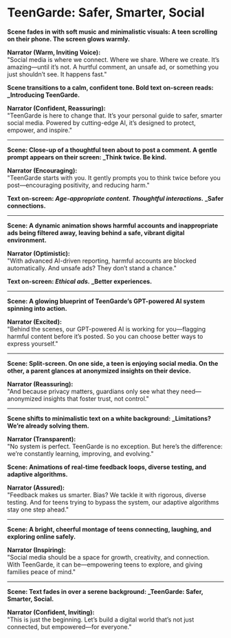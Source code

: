 # TeenGarde: Safer, Smarter, Social  

**Scene fades in with soft music and minimalistic visuals: A teen scrolling on their phone. The screen glows warmly.**

**Narrator (Warm, Inviting Voice):**  
"Social media is where we connect. Where we share. Where we create. It’s amazing—until it’s not. A hurtful comment, an unsafe ad, or something you just shouldn’t see. It happens fast."  

**Scene transitions to a calm, confident tone. Bold text on-screen reads: _Introducing TeenGarde.**  

**Narrator (Confident, Reassuring):**  
"TeenGarde is here to change that. It’s your personal guide to safer, smarter social media. Powered by cutting-edge AI, it’s designed to protect, empower, and inspire."  

---

**Scene: Close-up of a thoughtful teen about to post a comment. A gentle prompt appears on their screen: _Think twice. Be kind.**

**Narrator (Encouraging):**  
"TeenGarde starts with you. It gently prompts you to think twice before you post—encouraging positivity, and reducing harm."  

**Text on-screen: _Age-appropriate content._ _Thoughtful interactions._ _Safer connections.** 

---

**Scene: A dynamic animation shows harmful accounts and inappropriate ads being filtered away, leaving behind a safe, vibrant digital environment.**  

**Narrator (Optimistic):**  
"With advanced AI-driven reporting, harmful accounts are blocked automatically. And unsafe ads? They don’t stand a chance."  

**Text on-screen: _Ethical ads._ _Better experiences.**

---

**Scene: A glowing blueprint of TeenGarde’s GPT-powered AI system spinning into action.** 

**Narrator (Excited):**  
"Behind the scenes, our GPT-powered AI is working for you—flagging harmful content before it’s posted. So you can choose better ways to express yourself."  

---

**Scene: Split-screen. On one side, a teen is enjoying social media. On the other, a parent glances at anonymized insights on their device.**  

**Narrator (Reassuring):**  
"And because privacy matters, guardians only see what they need—anonymized insights that foster trust, not control."  

---

**Scene shifts to minimalistic text on a white background: _Limitations? We’re already solving them.**  

**Narrator (Transparent):**  
"No system is perfect. TeenGarde is no exception. But here’s the difference: we’re constantly learning, improving, and evolving."  

**Scene: Animations of real-time feedback loops, diverse testing, and adaptive algorithms.**  

**Narrator (Assured):**  
"Feedback makes us smarter. Bias? We tackle it with rigorous, diverse testing. And for teens trying to bypass the system, our adaptive algorithms stay one step ahead."  

---

**Scene: A bright, cheerful montage of teens connecting, laughing, and exploring online safely.**  

**Narrator (Inspiring):**  
"Social media should be a space for growth, creativity, and connection. With TeenGarde, it can be—empowering teens to explore, and giving families peace of mind."  

---

**Scene: Text fades in over a serene background: _TeenGarde: Safer, Smarter, Social.**  

**Narrator (Confident, Inviting):**  
"This is just the beginning. Let’s build a digital world that’s not just connected, but empowered—for everyone."  
